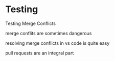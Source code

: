 # Testing
Testing Merge Conflicts

merge conflits are sometimes dangerous

resolving merge conflicts in vs code is quite easy

pull requests are an integral part
